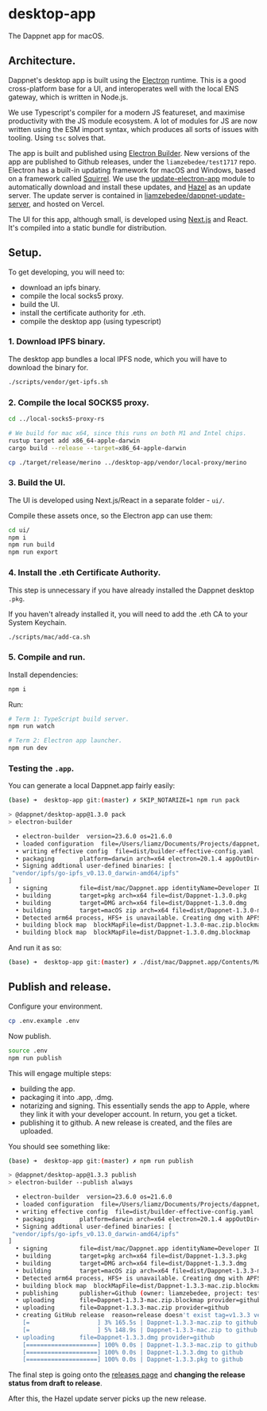 desktop-app
===========

The Dappnet app for macOS.

## Architecture.

Dappnet's desktop app is built using the [Electron](https://www.electronjs.org/) runtime. This is a good cross-platform base for a UI, and interoperates well with the local ENS gateway, which is written in Node.js. 

We use Typescript's compiler for a modern JS featureset, and maximise productivity with the JS module ecosystem. A lot of modules for JS are now written using the ESM import syntax, which produces all sorts of issues with tooling. Using `tsc` solves that.

The app is built and published using [Electron Builder](https://www.electron.build/). New versions of the app are published to Github releases, under the `liamzebedee/test1717` repo. Electron has a built-in updating framework for macOS and Windows, based on a framework called [Squirrel](https://github.com/Squirrel/Squirrel.Mac). We use the [update-electron-app](https://github.com/electron/update-electron-app) module to automatically download and install these updates, and [Hazel](https://github.com/vercel/hazel) as an update server. The update server is contained in [liamzebedee/dappnet-update-server](https://github.com/liamzebedee/dappnet-update-server), and hosted on Vercel.

The UI for this app, although small, is developed using [Next.js](https://nextjs.org/) and React. It's compiled into a static bundle for distribution. 

## Setup.

To get developing, you will need to:

 - download an ipfs binary.
 - compile the local socks5 proxy.
 - build the UI.
 - install the certificate authority for .eth.
 - compile the desktop app (using typescript)

### 1. Download IPFS binary.

The desktop app bundles a local IPFS node, which you will have to download the binary for.

```sh
./scripts/vendor/get-ipfs.sh
```

### 2. Compile the local SOCKS5 proxy.

```sh
cd ../local-socks5-proxy-rs

# We build for mac x64, since this runs on both M1 and Intel chips.
rustup target add x86_64-apple-darwin
cargo build --release --target=x86_64-apple-darwin

cp ./target/release/merino ../desktop-app/vendor/local-proxy/merino
```

### 3. Build the UI.

The UI is developed using Next.js/React in a separate folder - `ui/`. 

Compile these assets once, so the Electron app can use them:

```sh
cd ui/
npm i 
npm run build
npm run export
```

### 4. Install the .eth Certificate Authority.

This step is unnecessary if you have already installed the Dappnet desktop `.pkg`.

If you haven't already installed it, you will need to add the .eth CA to your System Keychain.

```sh
./scripts/mac/add-ca.sh
```


### 5. Compile and run.

Install dependencies:

```sh
npm i
```

Run:

```sh
# Term 1: TypeScript build server.
npm run watch

# Term 2: Electron app launcher.
npm run dev
```

### Testing the `.app`.

You can generate a local Dappnet.app fairly easily:

```sh
(base) ➜  desktop-app git:(master) ✗ SKIP_NOTARIZE=1 npm run pack

> @dappnet/desktop-app@1.3.0 pack
> electron-builder

  • electron-builder  version=23.6.0 os=21.6.0
  • loaded configuration  file=/Users/liamz/Documents/Projects/dappnet/desktop-app/electron-builder.yml
  • writing effective config  file=dist/builder-effective-config.yaml
  • packaging       platform=darwin arch=x64 electron=20.1.4 appOutDir=dist/mac
  • Signing addtional user-defined binaries: [
 "vendor/ipfs/go-ipfs_v0.13.0_darwin-amd64/ipfs"
]
  • signing         file=dist/mac/Dappnet.app identityName=Developer ID Application: Liam Edwards-Playne (2S6NXP6BKG) identityHash=25109B43666B81C79E338E3DBFC83DFBF2BD703D provisioningProfile=none
  • building        target=pkg arch=x64 file=dist/Dappnet-1.3.0.pkg
  • building        target=DMG arch=x64 file=dist/Dappnet-1.3.0.dmg
  • building        target=macOS zip arch=x64 file=dist/Dappnet-1.3.0-mac.zip
  • Detected arm64 process, HFS+ is unavailable. Creating dmg with APFS - supports Mac OSX 10.12+
  • building block map  blockMapFile=dist/Dappnet-1.3.0-mac.zip.blockmap
  • building block map  blockMapFile=dist/Dappnet-1.3.0.dmg.blockmap
```

And run it as so:

```sh
(base) ➜  desktop-app git:(master) ✗ ./dist/mac/Dappnet.app/Contents/MacOS/Dappnet
```

## Publish and release.

Configure your environment.

```sh
cp .env.example .env
```

Now publish.

```sh
source .env
npm run publish
```

This will engage multiple steps:

 - building the app.
 - packaging it into .app, .dmg.
 - notarizing and signing. This essentially sends the app to Apple, where they link it with your developer account. In return, you get a ticket.
 - publishing it to github. A new release is created, and the files are uploaded.

You should see something like:

```sh
(base) ➜  desktop-app git:(master) ✗ npm run publish

> @dappnet/desktop-app@1.3.3 publish
> electron-builder --publish always

  • electron-builder  version=23.6.0 os=21.6.0
  • loaded configuration  file=/Users/liamz/Documents/Projects/dappnet/desktop-app/electron-builder.yml
  • writing effective config  file=dist/builder-effective-config.yaml
  • packaging       platform=darwin arch=x64 electron=20.1.4 appOutDir=dist/mac
  • Signing addtional user-defined binaries: [
 "vendor/ipfs/go-ipfs_v0.13.0_darwin-amd64/ipfs"
]
  • signing         file=dist/mac/Dappnet.app identityName=Developer ID Application: Liam Edwards-Playne (2S6NXP6BKG) identityHash=25109B43666B81C79E338E3DBFC83DFBF2BD703D provisioningProfile=none
  • building        target=pkg arch=x64 file=dist/Dappnet-1.3.3.pkg
  • building        target=DMG arch=x64 file=dist/Dappnet-1.3.3.dmg
  • building        target=macOS zip arch=x64 file=dist/Dappnet-1.3.3-mac.zip
  • Detected arm64 process, HFS+ is unavailable. Creating dmg with APFS - supports Mac OSX 10.12+
  • building block map  blockMapFile=dist/Dappnet-1.3.3-mac.zip.blockmap
  • publishing      publisher=Github (owner: liamzebedee, project: test1717, version: 1.3.3)
  • uploading       file=Dappnet-1.3.3-mac.zip.blockmap provider=github
  • uploading       file=Dappnet-1.3.3-mac.zip provider=github
  • creating GitHub release  reason=release doesn't exist tag=v1.3.3 version=1.3.3
    [=                   ] 3% 165.5s | Dappnet-1.3.3-mac.zip to github  • building block map  blockMapFile=dist/Dappnet-1.3.3.dmg.blockmap
    [=                   ] 5% 148.9s | Dappnet-1.3.3-mac.zip to github  • uploading       file=Dappnet-1.3.3.dmg.blockmap provider=github
  • uploading       file=Dappnet-1.3.3.dmg provider=github
    [====================] 100% 0.0s | Dappnet-1.3.3-mac.zip to github
    [====================] 100% 0.0s | Dappnet-1.3.3.dmg to github
    [====================] 100% 0.0s | Dappnet-1.3.3.pkg to github
```

The final step is going onto the [releases page](https://github.com/liamzebedee/test1717/releases) and **changing the release status from draft to release**.

After this, the Hazel update server picks up the new release.